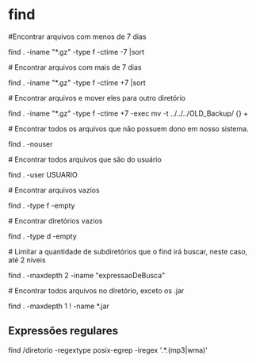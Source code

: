 # find

\#Encontrar arquivos com menos de 7 dias

find . -iname "\*.gz" -type f -ctime -7 \|sort

\# Encontrar arquivos com mais de 7 dias

find . -iname "\*.gz" -type f -ctime +7 \|sort

\# Encontrar arquivos e mover eles para outro diretório

find . -iname "\*.gz" -type f -ctime +7 -exec mv -t ../../../OLD\_Backup/ {} +

\# Encontrar todos os arquivos que não possuem dono em nosso sistema.

find . -nouser

\# Encontrar todos arquivos que são do usuário

find . -user USUARIO

\# Encontrar arquivos vazios

find . -type f -empty

\# Encontrar diretórios vazios

find . -type d -empty

\# Limitar a quantidade de subdiretórios que o find irá buscar, neste caso, até 2 níveis

find . -maxdepth 2 -iname "expressaoDeBusca"

\# Encontrar todos arquivos no diretório, exceto os .jar

find . -maxdepth 1 ! -name \*.jar

## Expressões regulares

find /diretorio -regextype posix-egrep -iregex '.\*.\(mp3\|wma\)'

